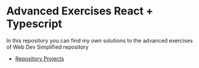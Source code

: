 # Advanced Exercises React + Typescript


In this repository you can find my own solutions to the advanced exercises of Web Dev Simplified repository

- [Repository Projects](https://github.com/WebDevSimplified/React-Simplified-Advanced-Projects)

